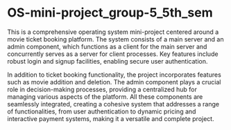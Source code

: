 # OS-mini-project_group-5_5th_sem
This is a comprehensive operating system mini-project centered around a movie ticket booking platform. The system consists of a main server and an admin component, which functions as a client for the main server and concurrently serves as a server for client processes. Key features include robust login and signup facilities, enabling secure user authentication.

In addition to ticket booking functionality, the project incorporates features such as movie addition and deletion. The admin component plays a crucial role in decision-making processes, providing a centralized hub for managing various aspects of the platform. All these components are seamlessly integrated, creating a cohesive system that addresses a range of functionalities, from user authentication to dynamic pricing and interactive payment systems, making it a versatile and complete project.
